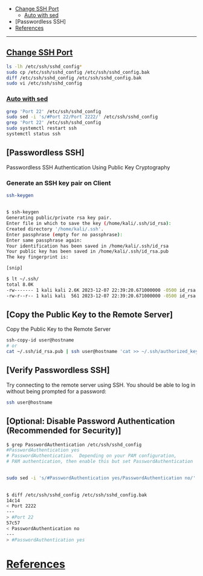 - [Change SSH Port](#change-ssh-port)
    - [Auto with sed](#auto-with-sed)
- [Passwordless SSH]
- [References](#references)

-------------------------------------------

## [Change SSH Port](#change-ssh-port-1)
```sh
ls -lh /etc/ssh/sshd_config*
sudo cp /etc/ssh/sshd_config /etc/ssh/sshd_config.bak
diff /etc/ssh/sshd_config /etc/ssh/sshd_config.bak
sudo vi /etc/ssh/sshd_config
```

### [Auto with sed](#auto-with-sed-1)
```sh
grep 'Port 22' /etc/ssh/sshd_config
sudo sed -i 's/#Port 22/Port 2222/' /etc/ssh/sshd_config
grep 'Port 22' /etc/ssh/sshd_config
sudo systemctl restart ssh
systemctl status ssh
```

## [Passwordless SSH]
Passwordless SSH Authentication Using Public Key Cryptography

### Generate an SSH key pair on Client
```sh
ssh-keygen
```

## 
```sh
$ ssh-keygen
Generating public/private rsa key pair.
Enter file in which to save the key (/home/kali/.ssh/id_rsa): 
Created directory '/home/kali/.ssh'.                                                                                                 
Enter passphrase (empty for no passphrase):                                                                                                         
Enter same passphrase again: 
Your identification has been saved in /home/kali/.ssh/id_rsa
Your public key has been saved in /home/kali/.ssh/id_rsa.pub
The key fingerprint is:

[snip]

$ lt ~/.ssh/   
total 8.0K
-rw------- 1 kali kali 2.6K 2023-12-07 22:39:20.671000000 -0500 id_rsa
-rw-r--r-- 1 kali kali  561 2023-12-07 22:39:20.671000000 -0500 id_rsa.pub
```

## [Copy the Public Key to the Remote Server]
Copy the Public Key to the Remote Server
```sh
ssh-copy-id user@hostname
# or
cat ~/.ssh/id_rsa.pub | ssh user@hostname 'cat >> ~/.ssh/authorized_keys'
```

## [Verify Passwordless SSH]
Try connecting to the remote server using SSH. You should be able to log in without being prompted for a password:
```sh
ssh user@hostname
```

## [Optional: Disable Password Authentication (Recommended for Security)]
```sh
$ grep PasswordAuthentication /etc/ssh/sshd_config
#PasswordAuthentication yes
# PasswordAuthentication.  Depending on your PAM configuration,
# PAM authentication, then enable this but set PasswordAuthentication
```

## 
```sh
sudo sed -i 's/#PasswordAuthentication yes/PasswordAuthentication no/' /etc/ssh/sshd_config
```

## 
```sh
$ diff /etc/ssh/sshd_config /etc/ssh/sshd_config.bak 
14c14
< Port 2222
---
> #Port 22
57c57
< PasswordAuthentication no
---
> #PasswordAuthentication yes
```

# [References](#references-1)

